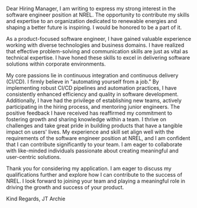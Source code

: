 Dear Hiring Manager,
I am writing to express my strong interest in the software engineer position at NREL. The opportunity to contribute my skills and expertise to an organization dedicated to renewable energies and shaping a better future is inspiring. I would be honored to be a part of it.

As a product-focused software engineer, I have gained valuable experience working with diverse technologies and business domains. I have realized that effective problem-solving and communication skills are just as vital as technical expertise. I have honed these skills to excel in delivering software solutions within corporate environments.

My core passions lie in continuous integration and continuous delivery (CI/CD). I firmly believe in "automating yourself from a job." By implementing robust CI/CD pipelines and automation practices, I have consistently enhanced efficiency and quality in software development. Additionally, I have had the privilege of establishing new teams, actively participating in the hiring process, and mentoring junior engineers. The positive feedback I have received has reaffirmed my commitment to fostering growth and sharing knowledge within a team.
I thrive on challenges and take great pride in building products that have a tangible impact on users' lives. My experience and skill set align well with the requirements of the software engineer position at NREL, and I am confident that I can contribute significantly to your team. I am eager to collaborate with like-minded individuals passionate about creating meaningful and user-centric solutions.

Thank you for considering my application. I am eager to discuss my qualifications further and explore how I can contribute to the success of NREL. I look forward to joining your team and playing a meaningful role in driving the growth and success of your product.

Kind Regards, JT Archie